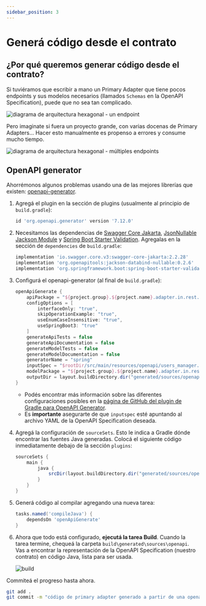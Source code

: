 ```yaml
---
sidebar_position: 3
---
```


# Generá código desde el contrato

## ¿Por qué queremos generar código desde el contrato?

Si tuviéramos que escribir a mano un Primary Adapter que tiene pocos endpoints y sus modelos necesarios (llamados `Schemas` en la OpenAPI Specification), puede que no sea tan complicado.

<div>
  <img src={require('@site/static/img/contract-driven-development/hexagonal-arch-one-endpoint.png').default} alt="diagrama de arquitectura hexagonal - un endpoint" />
</div>

Pero imaginate si fuera un proyecto grande, con varias docenas de Primary Adapters… Hacer esto manualmente es propenso a errores y consume mucho tiempo.

<div>
  <img src={require('@site/static/img/contract-driven-development/hexagonal-arch-multiple-endpoints.png').default} alt="diagrama de arquitectura hexagonal - múltiples endpoints" />
</div>

## OpenAPI generator

Ahorrémonos algunos problemas usando una de las mejores librerías que existen: [openapi-generator](https://github.com/OpenAPITools/openapi-generator).

1. Agregá el plugin en la sección de plugins (usualmente al principio de `build.gradle`):

    ```groovy title="build.gradle"
    id 'org.openapi.generator' version '7.12.0'
    ```

2. Necesitamos las dependencias de [Swagger Core Jakarta](https://mvnrepository.com/artifact/io.swagger.core.v3/swagger-core-jakarta), [JsonNullable Jackson Module](https://mvnrepository.com/artifact/org.openapitools/jackson-databind-nullable) y [Spring Boot Starter Validation](https://mvnrepository.com/artifact/org.springframework.boot/spring-boot-starter-validation). Agregalas en la sección de `dependencies` de `build.gradle`:

    ```groovy title="build.gradle"
    implementation 'io.swagger.core.v3:swagger-core-jakarta:2.2.28'
    implementation 'org.openapitools:jackson-databind-nullable:0.2.6'
    implementation 'org.springframework.boot:spring-boot-starter-validation'
    ```

3. Configurá el openapi-generator (al final de `build.gradle`):

    ```groovy title="build.gradle"
    openApiGenerate {
        apiPackage = "${project.group}.${project.name}.adapter.in.rest.api".toString()
        configOptions = [
            interfaceOnly: "true",
            skipOperationExample: "true",
            useEnumCaseInsensitive: "true",
            useSpringBoot3: "true"
        ]
        generateApiTests = false
        generateApiDocumentation = false
        generateModelTests = false
        generateModelDocumentation = false
        generatorName = "spring"
        inputSpec = "$rootDir/src/main/resources/openapi/users_manager.yaml".toString()
        modelPackage = "${project.group}.${project.name}.adapter.in.rest.dto".toString()
        outputDir = layout.buildDirectory.dir("generated/sources/openapi").get().asFile.toString()
    }
    ```

   * Podés encontrar más información sobre las diferentes configuraciones posibles en la [página de GitHub del plugin de Gradle para OpenAPI Generator](https://github.com/OpenAPITools/openapi-generator/tree/master/modules/openapi-generator-gradle-plugin).
   * Es **importante** asegurarte de que `inputspec` esté apuntando al archivo YAML de la OpenAPI Specification deseada.

4. Agregá la configuración de `sourceSets`. Esto le indica a Gradle dónde encontrar las fuentes Java generadas. Colocá el siguiente código inmediatamente debajo de la sección `plugins`:

    ```groovy title="build.gradle"
    sourceSets {
        main {
            java {
                srcDir(layout.buildDirectory.dir("generated/sources/openapi/src/main/java"))
            }
        }
    }
    ```

5. Generá código al compilar agregando una nueva tarea:

    ```groovy title="build.gradle"
    tasks.named('compileJava') {
        dependsOn 'openApiGenerate'
    }
    ```

6. Ahora que todo está configurado, **ejecutá la tarea Build**. Cuando la tarea termine, chequeá la carpeta `build\generated\sources\openapi`. Vas a encontrar la representación de la OpenAPI Specification (nuestro contrato) en código Java, lista para ser usada.

    <div>
      <img src={require('@site/static/img/contract-driven-development/build.png').default} alt="build" />
    </div>

Commiteá el progreso hasta ahora.

```bash
git add .
git commit -m "código de primary adapter generado a partir de una openapi specification"
```